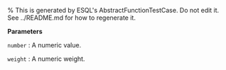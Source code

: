 % This is generated by ESQL's AbstractFunctionTestCase. Do not edit it. See ../README.md for how to regenerate it.

**Parameters**

`number`
:   A numeric value.

`weight`
:   A numeric weight.

